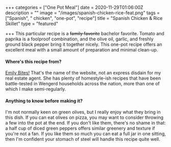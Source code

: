 +++
categories = ["One Pot Meal"]
date = 2020-11-29T01:06:00Z
description = ""
image = "/images/spanish-chicken-rice-feat.png"
tags = ["Spanish", " chicken", "one-pot", "recipe"]
title = "Spanish Chicken & Rice Skillet"
type = "featured"

+++
This particular recipe is a ~~family favorite~~ bachelor favorite. Tomato and paprika is a foolproof combination, and the olive oil, garlic, and freshly ground black pepper bring it together nicely. This one-pot recipe offers an excellent meal with a small amount of preparation and minimal clean-up.

#### Where's this recipe from?

[Emily Bites!](https://emilybites.com/2018/07/spanish-chicken-and-rice-skillet.html "Spanish Chicken & Rice") That's the name of the website, not an express disdain for my real estate agent. She has plenty of homestyle-ish recipes that have been battle-tested in Wengerd households across the nation, more than one of which I make semi-regularly.

#### Anything to know before making it?

I'm not normally keen on green olives, but I really enjoy what they bring in this dish. If you can eat olives on pizza, you may want to consider throwing a few into the pot at the end. If you don't like them, there's no shame in that: a half cup of diced green peppers offers similar greenery and texture if you're not a fan. If you like them so much you can eat a full jar in one sitting, then I'm confident your stomach of steel will handle this recipe quite well.